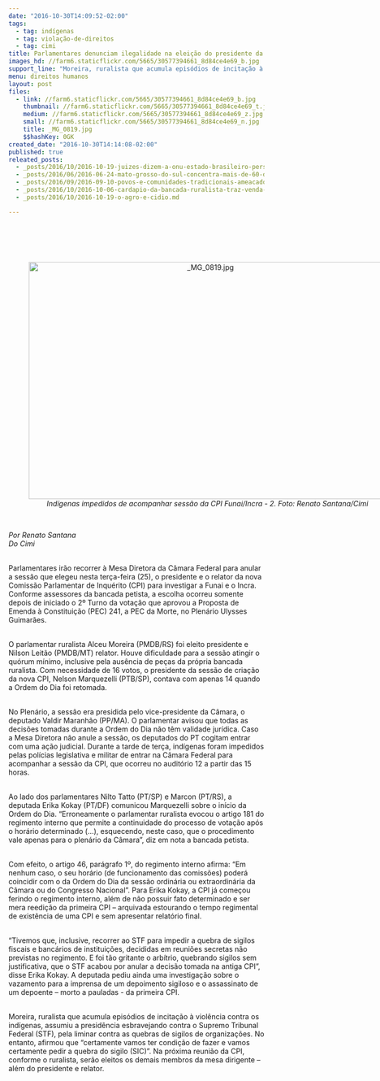 ```yaml
---
date: "2016-10-30T14:09:52-02:00"
tags:
  - tag: indígenas
  - tag: violação-de-direitos
  - tag: cimi
title: Parlamentares denunciam ilegalidade na eleição do presidente da CPI da Funai/Incra 2
images_hd: //farm6.staticflickr.com/5665/30577394661_8d84ce4e69_b.jpg
support_line: "Moreira, ruralista que acumula episódios de incitação à violência contra os indígenas, assumiu a presidência esbravejando contra o Supremo Tribunal Federal (STF), pela liminar contra as quebras de sigilos de organizações"
menu: direitos humanos
layout: post
files:
  - link: //farm6.staticflickr.com/5665/30577394661_8d84ce4e69_b.jpg
    thumbnail: //farm6.staticflickr.com/5665/30577394661_8d84ce4e69_t.jpg
    medium: //farm6.staticflickr.com/5665/30577394661_8d84ce4e69_z.jpg
    small: //farm6.staticflickr.com/5665/30577394661_8d84ce4e69_n.jpg
    title: _MG_0819.jpg
    $$hashKey: 0GK
created_date: "2016-10-30T14:14:08-02:00"
published: true
releated_posts:
  - _posts/2016/10/2016-10-19-juizes-dizem-a-onu-estado-brasileiro-persegue-liderancas-indigenas.md
  - _posts/2016/06/2016-06-24-mato-grosso-do-sul-concentra-mais-de-60-dos-assassinatos-de-indigenas-do-brasil.md
  - _posts/2016/09/2016-09-10-povos-e-comunidades-tradicionais-ameacados-pelo-governo-temer.md
  - _posts/2016/10/2016-10-06-cardapio-da-bancada-ruralista-traz-venda-de-terras-a-estrangeiros-como-prioridade.md
  - _posts/2016/10/2016-10-19-o-agro-e-cidio.md

---
```

<p>&nbsp;</p>

<p>&nbsp;</p>

<div style="text-align:center">
<figure class="image" style="display:inline-block"><img alt="_MG_0819.jpg" height="467" src="//farm6.staticflickr.com/5665/30577394661_8d84ce4e69_b.jpg" width="700" />
<figcaption><em>&nbsp; Ind&iacute;genas impedidos de acompanhar sess&atilde;o da CPI Funai/Incra - 2. Foto: Renato Santana/Cimi&nbsp;</em></figcaption>
</figure>
</div>

<p><br />
<em>Por Renato Santana<br />
Do&nbsp;Cimi</em></p>

<p><br />
Parlamentares ir&atilde;o recorrer &agrave; Mesa Diretora da C&acirc;mara Federal para anular a sess&atilde;o que elegeu nesta ter&ccedil;a-feira (25), o presidente e o relator da nova Comiss&atilde;o Parlamentar de Inqu&eacute;rito (CPI) para investigar a Funai e o Incra. Conforme assessores da bancada petista, a escolha ocorreu somente depois de iniciado o 2&ordm; Turno da vota&ccedil;&atilde;o que aprovou a Proposta de Emenda &agrave; Constitui&ccedil;&atilde;o (PEC) 241, a PEC da Morte, no Plen&aacute;rio Ulysses Guimar&atilde;es.</p>

<p><br />
O parlamentar ruralista Alceu Moreira (PMDB/RS) foi eleito presidente e Nilson Leit&atilde;o (PMDB/MT) relator. Houve dificuldade para a sess&atilde;o atingir o qu&oacute;rum m&iacute;nimo, inclusive pela aus&ecirc;ncia de pe&ccedil;as da pr&oacute;pria bancada ruralista. Com necessidade de 16 votos, o presidente da sess&atilde;o de cria&ccedil;&atilde;o da nova CPI, Nelson Marquezelli (PTB/SP), contava com apenas 14 quando a Ordem do Dia foi retomada.</p>

<p><br />
No Plen&aacute;rio, a sess&atilde;o era presidida pelo vice-presidente da C&acirc;mara, o deputado Valdir Maranh&atilde;o (PP/MA). O parlamentar avisou que todas as decis&otilde;es tomadas durante a Ordem do Dia n&atilde;o t&ecirc;m validade jur&iacute;dica. Caso a Mesa Diretora n&atilde;o anule a sess&atilde;o, os deputados do PT cogitam entrar com uma a&ccedil;&atilde;o judicial. Durante a tarde de ter&ccedil;a, ind&iacute;genas foram impedidos pelas pol&iacute;cias legislativa e militar de entrar na C&acirc;mara Federal para acompanhar a sess&atilde;o da CPI, que ocorreu no audit&oacute;rio 12 a partir das 15 horas.</p>

<p><br />
Ao lado dos parlamentares Nilto Tatto (PT/SP) e Marcon (PT/RS), a deputada Erika Kokay (PT/DF) comunicou Marquezelli sobre o in&iacute;cio da Ordem do Dia. &ldquo;Erroneamente o parlamentar ruralista evocou o artigo 181 do regimento interno que permite a continuidade do processo de vota&ccedil;&atilde;o ap&oacute;s o hor&aacute;rio determinado (&hellip;), esquecendo, neste caso, que o procedimento vale apenas para o plen&aacute;rio da C&acirc;mara&rdquo;, diz em nota a bancada petista.</p>

<p><br />
Com efeito, o artigo 46, par&aacute;grafo 1&ordm;, do regimento interno afirma: &ldquo;Em nenhum caso, o seu hor&aacute;rio (de funcionamento das comiss&otilde;es) poder&aacute; coincidir com o da Ordem do Dia da sess&atilde;o ordin&aacute;ria ou extraordin&aacute;ria da C&acirc;mara ou do Congresso Nacional&rdquo;. Para Erika Kokay, a CPI j&aacute; come&ccedil;ou ferindo o regimento interno, al&eacute;m de n&atilde;o possuir fato determinado e ser mera reedi&ccedil;&atilde;o da primeira CPI &ndash; arquivada estourando o tempo regimental de exist&ecirc;ncia de uma CPI e sem apresentar relat&oacute;rio final.</p>

<p><br />
&ldquo;Tivemos que, inclusive, recorrer ao STF para impedir a quebra de sigilos fiscais e banc&aacute;rios de institui&ccedil;&otilde;es, decididas em reuni&otilde;es secretas n&atilde;o previstas no regimento. E foi t&atilde;o gritante o arb&iacute;trio, quebrando sigilos sem justificativa, que o STF acabou por anular a decis&atilde;o tomada na antiga CPI&rdquo;, disse Erika Kokay. A deputada pediu ainda uma investiga&ccedil;&atilde;o sobre o vazamento para a imprensa de um depoimento sigiloso e o assassinato de um depoente &ndash; morto a pauladas - da primeira CPI.</p>

<p><br />
Moreira, ruralista que acumula epis&oacute;dios de incita&ccedil;&atilde;o &agrave; viol&ecirc;ncia contra os ind&iacute;genas, assumiu a presid&ecirc;ncia esbravejando contra o Supremo Tribunal Federal (STF), pela liminar contra as quebras de sigilos de organiza&ccedil;&otilde;es. No entanto, afirmou que &ldquo;certamente vamos ter condi&ccedil;&atilde;o de fazer e vamos certamente pedir a quebra do sigilo (SIC)&rdquo;. Na pr&oacute;xima reuni&atilde;o da CPI, conforme o ruralista, ser&atilde;o eleitos os demais membros da mesa dirigente &ndash; al&eacute;m do presidente e relator.</p>
